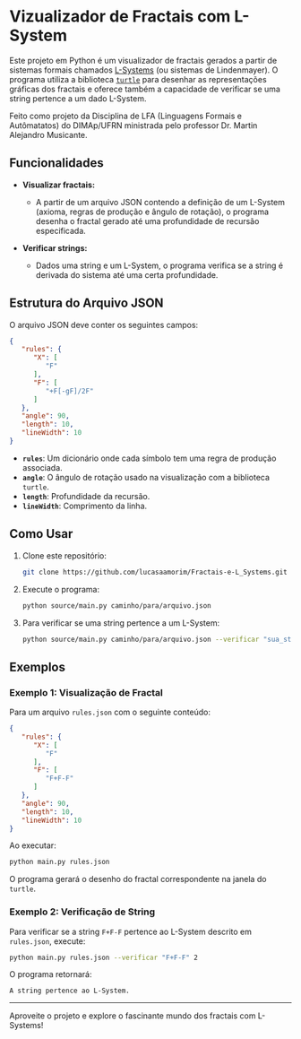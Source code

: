 # Vizualizador de Fractais com L-System

Este projeto em Python é um visualizador de fractais gerados a partir de sistemas formais chamados [L-Systems](https://en.wikipedia.org/wiki/L-system) (ou sistemas de Lindenmayer). O programa utiliza a biblioteca [`turtle`](https://docs.python.org/3/library/turtle.html) para desenhar as representações gráficas dos fractais e oferece também a capacidade de verificar se uma string pertence a um dado L-System.

Feito como projeto da Disciplina de LFA (Linguagens Formais e Autômatatos) do DIMAp/UFRN ministrada pelo professor Dr. Martin Alejandro Musicante.

## Funcionalidades

- **Visualizar fractais:**
  - A partir de um arquivo JSON contendo a definição de um L-System (axioma, regras de produção e ângulo de rotação), o programa desenha o fractal gerado até uma profundidade de recursão especificada.

- **Verificar strings:**
  - Dados uma string e um L-System, o programa verifica se a string é derivada do sistema até uma certa profundidade.

## Estrutura do Arquivo JSON

O arquivo JSON deve conter os seguintes campos:

```json
{
   "rules": {
      "X": [
         "F"
      ],
      "F": [
         "+F[-gF]/2F"
      ]
   },
   "angle": 90,
   "length": 10,
   "lineWidth": 10
}
```

- **`rules`**: Um dicionário onde cada símbolo tem uma regra de produção associada.
- **`angle`**: O ângulo de rotação usado na visualização com a biblioteca `turtle`.
- **`length`**: Profundidade da recursão.
- **`lineWidth`**: Comprimento da linha.
## Como Usar

1. Clone este repositório:
   ```bash
   git clone https://github.com/lucasaamorim/Fractais-e-L_Systems.git
   ```

2. Execute o programa:
   ```bash
   python source/main.py caminho/para/arquivo.json
   ```

3. Para verificar se uma string pertence a um L-System:
   ```bash
   python source/main.py caminho/para/arquivo.json --verificar "sua_string" profundidade
   ```

## Exemplos

### Exemplo 1: Visualização de Fractal

Para um arquivo `rules.json` com o seguinte conteúdo:

```json
{
   "rules": {
      "X": [
         "F"
      ],
      "F": [
         "F+F-F"
      ]
   },
   "angle": 90,
   "length": 10,
   "lineWidth": 10
}
```

Ao executar:
```bash
python main.py rules.json
```
O programa gerará o desenho do fractal correspondente na janela do `turtle`.

### Exemplo 2: Verificação de String

Para verificar se a string `F+F-F` pertence ao L-System descrito em `rules.json`, execute:
```bash
python main.py rules.json --verificar "F+F-F" 2
```

O programa retornará:
```
A string pertence ao L-System.
```


---

Aproveite o projeto e explore o fascinante mundo dos fractais com L-Systems!

